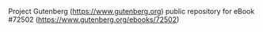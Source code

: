Project Gutenberg (https://www.gutenberg.org) public repository
for eBook #72502 (https://www.gutenberg.org/ebooks/72502)
